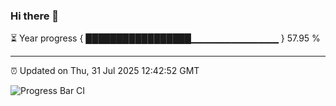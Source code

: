 ### Hi there 👋

⏳ Year progress { █████████████████▁▁▁▁▁▁▁▁▁▁▁▁▁ } 57.95 %

---

⏰ Updated on Thu, 31 Jul 2025 12:42:52 GMT

![Progress Bar CI](https://github.com/liununu/liununu/workflows/Progress%20Bar%20CI/badge.svg)

